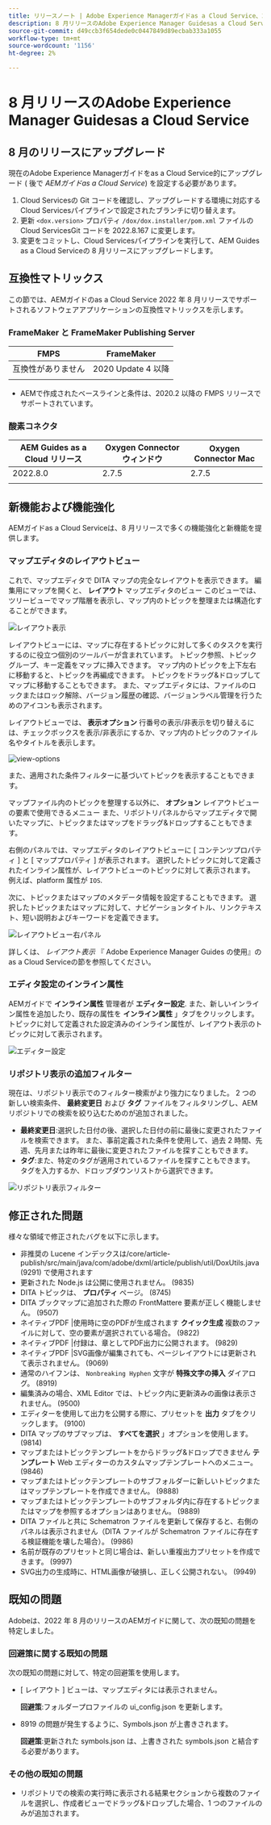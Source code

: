 ```yaml
---
title: リリースノート | Adobe Experience Managerガイドas a Cloud Service、2022 年 8 月リリース
description: 8 月リリースのAdobe Experience Manager Guidesas a Cloud Service
source-git-commit: d49ccb3f654dede0c0447849d89ecbab333a1055
workflow-type: tm+mt
source-wordcount: '1156'
ht-degree: 2%

---
```


# 8 月リリースのAdobe Experience Manager Guidesas a Cloud Service

## 8 月のリリースにアップグレード

現在のAdobe Experience Managerガイドをas a Cloud Service的にアップグレード ( 後で *AEMガイドas a Cloud Service*) を設定する必要があります。
1. Cloud Servicesの Git コードを確認し、アップグレードする環境に対応するCloud Servicesパイプラインで設定されたブランチに切り替えます。
2. 更新 `<dox.version>` プロパティ `/dox/dox.installer/pom.xml` ファイルのCloud ServicesGit コードを 2022.8.167 に変更します。
3. 変更をコミットし、Cloud Servicesパイプラインを実行して、AEM Guides as a Cloud Serviceの 8 月リリースにアップグレードします。

## 互換性マトリックス

この節では、AEMガイドのas a Cloud Service 2022 年 8 月リリースでサポートされるソフトウェアアプリケーションの互換性マトリックスを示します。

### FrameMaker と FrameMaker Publishing Server

| FMPS | FrameMaker |
| --- | --- |
| 互換性がありません | 2020 Update 4 以降 |
|  |  |

* AEMで作成されたベースラインと条件は、2020.2 以降の FMPS リリースでサポートされています。

### 酸素コネクタ

| AEM Guides as a Cloud リリース | Oxygen Connector ウィンドウ | Oxygen Connector Mac |
| --- | --- | --- |
| 2022.8.0 | 2.7.5 | 2.7.5 |
|  |  |  |


## 新機能および機能強化

AEMガイドas a Cloud Serviceは、8 月リリースで多くの機能強化と新機能を提供します。

### マップエディタのレイアウトビュー

これで、マップエディタで DITA マップの完全なレイアウトを表示できます。 編集用にマップを開くと、 **レイアウト** マップエディタのビュー このビューでは、ツリービューでマップ階層を表示し、マップ内のトピックを整理または構造化することができます。

![レイアウト表示](assets/layout-view-map.png)

レイアウトビューには、マップに存在するトピックに対して多くのタスクを実行するのに役立つ個別のツールバーが含まれています。
トピック参照、トピックグループ、キー定義をマップに挿入できます。 マップ内のトピックを上下左右に移動すると、トピックを再編成できます。 トピックをドラッグ&amp;ドロップしてマップに移動することもできます。 また、マップエディタには、ファイルのロックまたはロック解除、バージョン履歴の確認、バージョンラベル管理を行うためのアイコンも表示されます。


レイアウトビューでは、 **表示オプション** 行番号の表示/非表示を切り替えるには、チェックボックスを表示/非表示にするか、マップ内のトピックのファイル名やタイトルを表示します。


![view-options](assets/view-options.png)

また、適用された条件フィルターに基づいてトピックを表示することもできます。

マップファイル内のトピックを整理する以外に、 **オプション** レイアウトビューの要素で使用できるメニュー また、リポジトリパネルからマップエディタで開いたマップに、トピックまたはマップをドラッグ&amp;ドロップすることもできます。

右側のパネルでは、マップエディタのレイアウトビューに [ コンテンツプロパティ ] と [ マッププロパティ ] が表示されます。 選択したトピックに対して定義されたインライン属性が、レイアウトビューのトピックに対して表示されます。 例えば、platform 属性が `IOS`.

次に、トピックまたはマップのメタデータ情報を設定することもできます。 選択したトピックまたはマップに対して、ナビゲーションタイトル、リンクテキスト、短い説明およびキーワードを定義できます。

![レイアウトビュー右パネル](assets/layout-inline-attributes.png)

詳しくは、 *レイアウト表示* 『 Adobe Experience Manager Guides の使用』のas a Cloud Serviceの節を参照してください。

### エディタ設定のインライン属性

AEMガイドで **インライン属性** 管理者が **エディター設定**. また、新しいインライン属性を追加したり、既存の属性を **インライン属性** 」タブをクリックします。
トピックに対して定義された設定済みのインライン属性が、レイアウト表示のトピックに対して表示されます。

![エディター設定](assets/editor-settings-inline-attributes.png)


### リポジトリ表示の追加フィルター

現在は、リポジトリ表示でのフィルター検索がより強力になりました。 2 つの新しい検索条件、 **最終変更日** および **タグ** ファイルをフィルタリングし、AEMリポジトリでの検索を絞り込むためのが追加されました。
* **最終変更日**:選択した日付の後、選択した日付の前に最後に変更されたファイルを検索できます。 また、事前定義された条件を使用して、過去 2 時間、先週、先月または昨年に最後に変更されたファイルを探すこともできます。
* **タグ**:また、特定のタグが適用されているファイルを探すこともできます。 タグを入力するか、ドロップダウンリストから選択できます。

![リポジトリ表示フィルター](assets/repo-filter-search.png)


## 修正された問題

様々な領域で修正されたバグを以下に示します。

* 非推奨の Lucene インデックスは/core/article-publish/src/main/java/com/adobe/dxml/article/publish/util/DoxUtils.java (9291) で使用されます
* 更新された Node.js は公開に使用されません。 (9835)
* DITA トピックは、 **プロパティ** ページ。 (8745)
* DITA ブックマップに追加された際の FrontMattere 要素が正しく機能しません。 (9507)
* ネイティブPDF |使用時に空のPDFが生成されます **クイック生成** 複数のファイルに対して、空の要素が選択されている場合。 (9822)
* ネイティブPDF |付録は、章としてPDF出力に公開されます。 (9829)
* ネイティブPDF |SVG画像が編集されても、ページレイアウトには更新されて表示されません。 (9069)
* 通常のハイフンは、 `Nonbreaking Hyphen` 文字が **特殊文字の挿入** ダイアログ。 (8919)
* 編集済みの場合、XML Editor では、トピック内に更新済みの画像は表示されません。 (9500)
* エディターを使用して出力を公開する際に、プリセットを **出力** タブをクリックします。 (9100)
* DITA マップのサブマップは、 **すべてを選択** 」オプションを使用します。 (9814)
* マップまたはトピックテンプレートをからドラッグ&amp;ドロップできません **テンプレート** Web エディターのカスタムマップテンプレートへのメニュー。 (9846)
* マップまたはトピックテンプレートのサブフォルダーに新しいトピックまたはマップテンプレートを作成できません。 (9888)
* マップまたはトピックテンプレートのサブフォルダ内に存在するトピックまたはマップを参照するオプションはありません。 (9889)
* DITA ファイルと共に Schematron ファイルを更新して保存すると、右側のパネルは表示されません（DITA ファイルが Schematron ファイルに存在する検証機能を壊した場合）。 (9986)
* 名前が既存のプリセットと同じ場合は、新しい重複出力プリセットを作成できます。 (9997)
* SVG出力の生成時に、HTML画像が破損し、正しく公開されない。 (9949)


## 既知の問題

Adobeは、2022 年 8 月のリリースのAEMガイドに関して、次の既知の問題を特定しました。

### 回避策に関する既知の問題

次の既知の問題に対して、特定の回避策を使用します。

* [ レイアウト ] ビューは、マップエディタには表示されません。

   **回避策**:フォルダープロファイルの ui_config.json を更新します。

* 8919 の問題が発生するように、Symbols.json が上書きされます。

   **回避策**:更新された symbols.json は、上書きされた symbols.json と結合する必要があります。

### その他の既知の問題

* リポジトリでの検索の実行時に表示される結果セクションから複数のファイルを選択し、作成者ビューでドラッグ&amp;ドロップした場合、1 つのファイルのみが追加されます。
